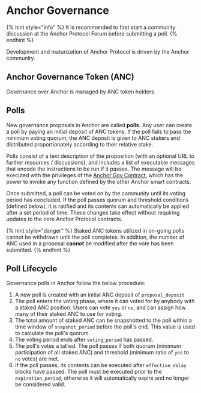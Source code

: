 # Anchor Governance

{% hint style="info" %}
It is recommended to first start a community discussion at the Anchor Protocol Forum before submitting a poll.
{% endhint %}

Development and maturization of Anchor Protocol is driven by the Anchor community.

## Anchor Governance Token \(ANC\)

Governance over Anchor is managed by ANC token holders





## Polls

New governance proposals in Anchor are called **polls.** Any user can create a poll by paying an initial deposit of ANC tokens. If the poll fails to pass the minimum voting quorum, the ANC deposit is given to ANC stakers and distributed proportionately according to their relative stake.

Polls consist of a text description of the proposition \(with an optional URL to further resources / discussions\), and includes a list of executable messages that encode the instructions to be run if it passes. The message will be executed with the privileges of the [Anchor Gov Contract](../../smart-contracts/anchor-token/gov.md), which has the power to invoke any function defined by the other Anchor smart contracts.

Once submitted, a poll can be voted on by the community until its voting period has concluded. If the poll passes quorum and threshold conditions \(defined below\), it is ratified and its contents can automatically be applied after a set period of time. These changes take effect without requiring updates to the core Anchor Protocol contracts.

{% hint style="danger" %}
Staked ANC tokens utilized in on-going polls cannot be withdrawn until the poll completes. In addition, the number of ANC used in a proposal **cannot** be modified after the vote has been submitted.
{% endhint %}

## Poll Lifecycle

Governance polls in Anchor follow the below procedure:

1. A new poll is created with an initial ANC deposit of `proposal_deposit`
2. The poll enters the voting phase, where it can voted for by anybody with a staked ANC position. Users can vote `yes` or `no`, and can assign how many of their staked ANC to use for voting.
3. The total amount of staked ANC can be snapshotted to the poll within a time window of `snapshot_period` before the poll's end. This value is used to calculate the poll's quorum.
4. The voting period ends after `voting_period` has passed.
5. The poll's votes a tallied. The poll passes if both quorum \(minimum participation of all staked ANC\) and threshold \(minimum ratio of `yes` to `no` votes\) are met.
6. If the poll passes, its contents can be executed after `effective_delay` blocks have passed. The poll must be executed prior to the `expiration_period`, otherwise it will automatically expire and no longer be considered valid.

